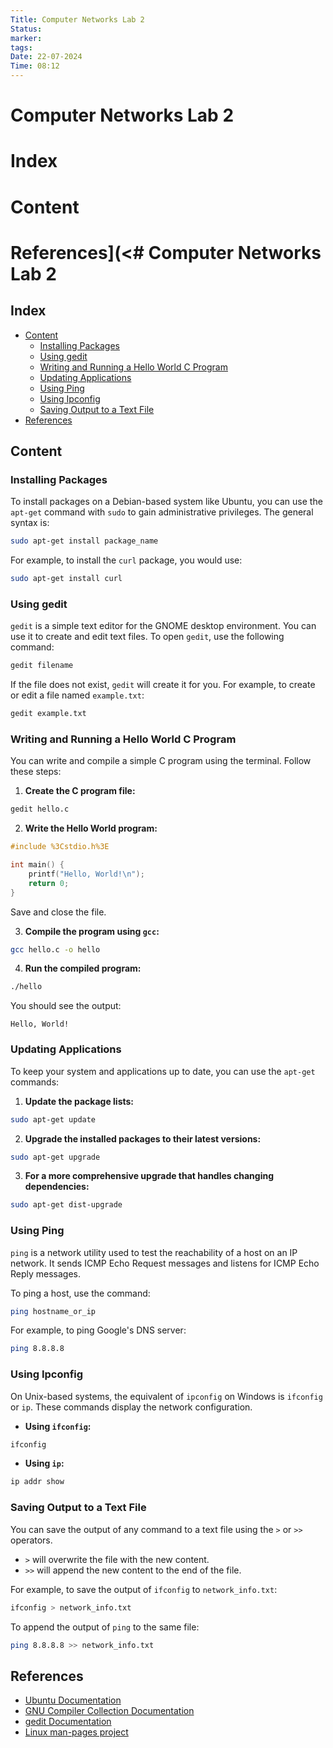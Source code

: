 ```yaml
---
Title: Computer Networks Lab 2
Status: 
marker: 
tags: 
Date: 22-07-2024
Time: 08:12
---
```

# Computer Networks Lab 2

# Index

# Content

# References](<# Computer Networks Lab 2

## Index
- [Content](#content)
  - [Installing Packages](#installing-packages)
  - [Using gedit](#using-gedit)
  - [Writing and Running a Hello World C Program](#writing-and-running-a-hello-world-c-program)
  - [Updating Applications](#updating-applications)
  - [Using Ping](#using-ping)
  - [Using Ipconfig](#using-ipconfig)
  - [Saving Output to a Text File](#saving-output-to-a-text-file)
- [References](#references)

## Content

### Installing Packages
To install packages on a Debian-based system like Ubuntu, you can use the `apt-get` command with `sudo` to gain administrative privileges. The general syntax is:

```bash
sudo apt-get install package_name
```

For example, to install the `curl` package, you would use:

```bash
sudo apt-get install curl
```

### Using gedit
`gedit` is a simple text editor for the GNOME desktop environment. You can use it to create and edit text files. To open `gedit`, use the following command:

```bash
gedit filename
```

If the file does not exist, `gedit` will create it for you. For example, to create or edit a file named `example.txt`:

```bash
gedit example.txt
```

### Writing and Running a Hello World C Program
You can write and compile a simple C program using the terminal. Follow these steps:

1. **Create the C program file:**

```bash
gedit hello.c
```

2. **Write the Hello World program:**

```c
#include %3Cstdio.h%3E

int main() {
    printf("Hello, World!\n");
    return 0;
}
```

Save and close the file.

3. **Compile the program using `gcc`:**

```bash
gcc hello.c -o hello
```

4. **Run the compiled program:**

```bash
./hello
```

You should see the output:

```
Hello, World!
```

### Updating Applications
To keep your system and applications up to date, you can use the `apt-get` commands:

1. **Update the package lists:**

```bash
sudo apt-get update
```

2. **Upgrade the installed packages to their latest versions:**

```bash
sudo apt-get upgrade
```

3. **For a more comprehensive upgrade that handles changing dependencies:**

```bash
sudo apt-get dist-upgrade
```

### Using Ping
`ping` is a network utility used to test the reachability of a host on an IP network. It sends ICMP Echo Request messages and listens for ICMP Echo Reply messages.

To ping a host, use the command:

```bash
ping hostname_or_ip
```

For example, to ping Google's DNS server:

```bash
ping 8.8.8.8
```

### Using Ipconfig
On Unix-based systems, the equivalent of `ipconfig` on Windows is `ifconfig` or `ip`. These commands display the network configuration.

- **Using `ifconfig`:**

```bash
ifconfig
```

- **Using `ip`:**

```bash
ip addr show
```

### Saving Output to a Text File
You can save the output of any command to a text file using the `>` or `>>` operators.

- `>` will overwrite the file with the new content.
- `>>` will append the new content to the end of the file.

For example, to save the output of `ifconfig` to `network_info.txt`:

```bash
ifconfig > network_info.txt
```

To append the output of `ping` to the same file:

```bash
ping 8.8.8.8 >> network_info.txt
```

## References
- [Ubuntu Documentation](https://help.ubuntu.com)
- [GNU Compiler Collection Documentation](https://gcc.gnu.org)
- [gedit Documentation](https://help.gnome.org/users/gedit/stable/)
- [Linux man-pages project](https://man7.org/linux/man-pages/)
